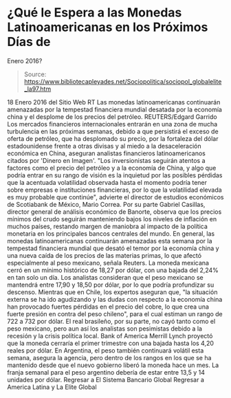 # ¿Qué le Espera a las Monedas Latinoamericanas en los Próximos Días de 
Enero 2016?

> Source: https://www.bibliotecapleyades.net/Sociopolitica/sociopol_globalelite_la97.htm

18 Enero 2016
del Sitio Web RT
Las monedas latinoamericanas continuarán amenazadas
por la tempestad financiera mundial desatada por la economía china
y el desplome de los precios del petróleo. REUTERS/Edgard Garrido
Los mercados financieros internacionales entrarán en una zona de mucha turbulencia en las próximas semanas, debido a que persistirá el exceso de oferta de petróleo, que ha desplomado su precio, por la fortaleza del dólar estadounidense frente a otras divisas y al miedo a la desaceleración económica en China, aseguran analistas financieros latinoamericanos citados por 'Dinero en Imagen'.
"Los inversionistas seguirán atentos a factores como el precio del petróleo y a la economía de China, y algo que podría entrar en su rango de visión es la inquietud por las posibles pérdidas que la acentuada volatilidad observada hasta el momento podría tener sobre empresas e instituciones financieras, por lo que la volatilidad elevada es muy probable que continúe", advierte el director de estudios económicos de Scotiabank de México, Mario Correa.
Por su parte Gabriel Casillas, director general de análisis económico de Banorte, observa que los precios mínimos del crudo seguirán manteniendo bajos los niveles de inflación en muchos países, restando margen de maniobra al impacto de la política monetaria en los principales bancos centrales del mundo.
En general, las monedas latinoamericanas continuarán amenazadas esta semana por la tempestad financiera mundial que desató el temor por la economía china y una nueva caída de los precios de las materias primas, lo que afectó especialmente al peso mexicano, señala Reuters.
La moneda mexicana cerró en un mínimo histórico de 18,27 por dólar, con una bajada del 2,24% en tan solo un día. Los analistas consideran que el peso mexicano se mantendrá entre 17,90 y 18,50 por dólar, por lo que podría profundizar su descenso.
Mientras que en Chile, los expertos aseguran que,
"la situación externa se ha ido agudizando y las dudas con respecto a la economía china han provocado fuertes pérdidas en el precio del cobre, lo que crea una fuerte presión en contra del peso chileno", para el cual estiman un rango de 722 a 732 por dólar.
El real brasileño, por su parte, no cayó tanto como el peso mexicano, pero aun así los analistas son pesimistas debido a la recesión y la crisis política local.
Bank of America Merrill Lynch proyectó que la moneda cerraría el primer trimestre con una bajada hasta los 4,20 reales por dólar.
En Argentina, el peso también continuará volátil esta semana, asegura la agencia, pero dentro de los rangos en los que se ha mantenido desde que el nuevo gobierno liberó la moneda hace un mes.
La franja semanal para el peso argentino debería de estar entre 13,5 y 14 unidades por dólar.
Regresar a El Sistema Bancario Global
Regresar a America Latina y La Elite Global
